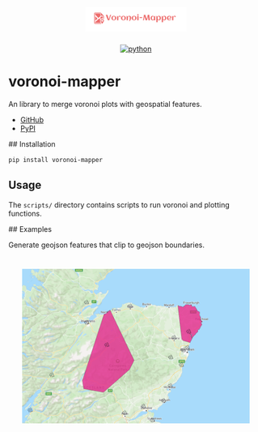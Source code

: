 <h1 align="center">
    <img alt="voronoi-mapper logo" width="200px" src="docs/temp_logo.png">
</h1>

<div align="center">

[![python](https://img.shields.io/badge/python-3.10-blue.svg)](https://pypi.org/project/voronoi-mapper/)
</div>

# voronoi-mapper

An library to merge voronoi plots with geospatial features.

- [GitHub](https://github.com/jameswalden2/voronoi-mapper)
- [PyPI](https://pypi.org/project/voronoi-mapper/)


## Installation

```bash
pip install voronoi-mapper
```

## Usage

The `scripts/` directory contains scripts to run voronoi and plotting functions.

## Examples

Generate geojson features that clip to geojson boundaries.

<h1 align="center">
    <img alt="voronoi-mapper example" width="450px" src="docs/example_clipped_polygons.png">
</h1>